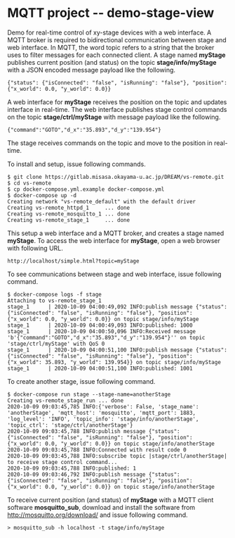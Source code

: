 # MQTT project -- demo-stage-view 

Demo for real-time control of xy-stage devices with a web interface. 
A MQTT broker is required to bidirectional communication between stage and web interface.
In MQTT, the word topic refers to a string that the broker uses to filter messages for each connected client. 
A stage named **myStage** publishes current position (and status) on the topic **stage/info/myStage** 
with a JSON encoded message payload like the following.

`{"status": {"isConnected": "false", "isRunning": "false"}, "position": {"x_world": 0.0, "y_world": 0.0}}`

A web interface for **myStage** receives the position on the topic and updates interface in real-time.
The web interface publishes stage control commands on the topic **stage/ctrl/myStage** with message payload like the following.

`{"command":"GOTO","d_x":"35.893","d_y":"139.954"}`

The stage receives commands on the topic and move to the position in real-time.

To install and setup, issue following commands.

    $ git clone https://gitlab.misasa.okayama-u.ac.jp/DREAM/vs-remote.git
    $ cd vs-remote
    $ cp docker-compose.yml.example docker-compose.yml
    $ docker-compose up -d
    Creating network "vs-remote_default" with the default driver
    Creating vs-remote_httpd_1     ... done
    Creating vs-remote_mosquitto_1 ... done
    Creating vs-remote_stage_1     ... done

This setup a web interface and a MQTT broker, and creates a stage named **myStage**.
To access the web interface for **myStage**, open a web browser with following URL. 

    http://localhost/simple.html?topic=myStage

To see communications between stage and web interface, issue following command. 

    $ docker-compose logs -f stage
    Attaching to vs-remote_stage_1
    stage_1      | 2020-10-09 04:00:49,092 INFO:publish message {"status": {"isConnected": "false", "isRunning": "false"}, "position": {"x_world": 0.0, "y_world": 0.0}} on topic stage/info/myStage
    stage_1      | 2020-10-09 04:00:49,093 INFO:published: 1000
    stage_1      | 2020-10-09 04:00:50,096 INFO:Received message 'b'{"command":"GOTO","d_x":"35.893","d_y":"139.954"}'' on topic 'stage/ctrl/myStage' with QoS 0
    stage_1      | 2020-10-09 04:00:51,100 INFO:publish message {"status": {"isConnected": "false", "isRunning": "false"}, "position": {"x_world": 35.893, "y_world": 139.954}} on topic stage/info/myStage
    stage_1      | 2020-10-09 04:00:51,100 INFO:published: 1001

To create another stage, issue following command.

    $ docker-compose run stage --stage-name=anotherStage
    Creating vs-remote_stage_run ... done
    2020-10-09 09:03:45,785 INFO:{'verbose': False, 'stage_name': 'anotherStage', 'mqtt_host': 'mosquitto', 'mqtt_port': 1883, 'log_level': 'INFO', 'topic_info': 'stage/info/anotherStage', 'topic_ctrl': 'stage/ctrl/anotherStage'}
    2020-10-09 09:03:45,788 INFO:publish message {"status": {"isConnected": "false", "isRunning": "false"}, "position": {"x_world": 0.0, "y_world": 0.0}} on topic stage/info/anotherStage
    2020-10-09 09:03:45,788 INFO:Connected with result code 0
    2020-10-09 09:03:45,788 INFO:subscribe topic |stage/ctrl/anotherStage| to receive stage control command...
    2020-10-09 09:03:45,788 INFO:published: 1
    2020-10-09 09:03:46,792 INFO:publish message {"status": {"isConnected": "false", "isRunning": "false"}, "position": {"x_world": 0.0, "y_world": 0.0}} on topic stage/info/anotherStage

To receive current position (and status) of **myStage** with a MQTT client software **mosquitto_sub**, download and install the software from http://mosquitto.org/download/ and issue following command. 

    > mosquitto_sub -h localhost -t stage/info/myStage
    
